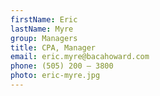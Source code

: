 ```yaml
---
firstName: Eric
lastName: Myre
group: Managers
title: CPA, Manager
email: eric.myre@bacahoward.com
phone: (505) 200 – 3800
photo: eric-myre.jpg
---
```

